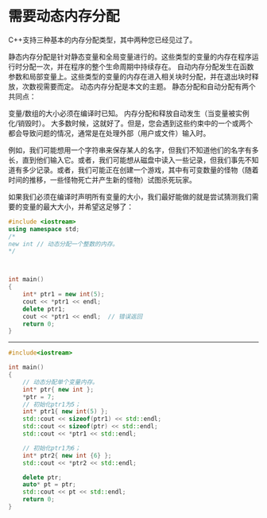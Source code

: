 # 需要动态内存分配

C++支持三种基本的内存分配类型，其中两种您已经见过了。

静态内存分配是针对静态变量和全局变量进行的。这些类型的变量的内存在程序运行时分配一次，并在程序的整个生命周期中持续存在。
自动内存分配发生在函数参数和局部变量上。这些类型的变量的内存在进入相关块时分配，并在退出块时释放，次数视需要而定。
动态内存分配是本文的主题。
静态分配和自动分配有两个共同点：

变量/数组的大小必须在编译时已知。
内存分配和释放自动发生（当变量被实例化/销毁时）。
大多数时候，这就好了。但是，您会遇到这些约束中的一个或两个都会导致问题的情况，通常是在处理外部（用户或文件）输入时。

例如，我们可能想用一个字符串来保存某人的名字，但我们不知道他们的名字有多长，直到他们输入它。或者，我们可能想从磁盘中读入一些记录，但我们事先不知道有多少记录。或者，我们可能正在创建一个游戏，其中有可变数量的怪物（随着时间的推移，一些怪物死亡并产生新的怪物）试图杀死玩家。

如果我们必须在编译时声明所有变量的大小，我们最好能做的就是尝试猜测我们需要的变量的最大大小，并希望这足够了：


```cpp
#include <iostream>
using namespace std;
/*
new int // 动态分配一个整数的内存。
*/



int main()
{
	int* ptr1 = new int(5);
	cout << *ptr1 << endl;
	delete ptr1;
	cout << *ptr1 << endl;  // 错误返回
	return 0;
}
```
----
```c++
#include<iostream>

int main()
{
	// 动态分配单个变量内存。
	int* ptr{ new int };
	*ptr = 7;
	// 初始化ptr1为5；
	int* ptr1{ new int(5) };
	std::cout << sizeof(ptr1) << std::endl;
	std::cout << sizeof(ptr) << std::endl;
	std::cout << *ptr1 << std::endl;

	// 初始化ptr1为6；
	int* ptr2{ new int {6} };
	std::cout << *ptr2 << std::endl;

	delete ptr;
	auto* pt = ptr;
	std::cout << pt << std::endl;
	return 0;
}
```
